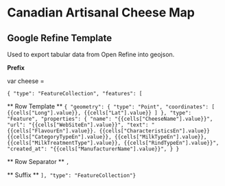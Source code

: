 # Canadian Artisanal Cheese Map

## Google Refine Template

Used to export tabular data from Open Refine into geojson.

**Prefix**

var cheese =

`{
  "type": "FeatureCollection",
  "features": [`

** Row Template **
    `{
      "geometry": {
        "type": "Point",
        "coordinates": [
          {{cells["Long"].value}},
          {{cells["Lat"].value}}
        ]
      },
      "type": "Feature",
      "properties": {
        "name": "{{cells["CheeseName"].value}}",
        "url": "{{cells["WebSiteEn"].value}}",
        "text": "{{cells["FlavourEn"].value}}. {{cells["CharacteristicsEn"].value}} {{cells["CategoryTypeEn"].value}}, {{cells["MilkTypeEn"].value}}, {{cells["MilkTreatmentType"].value}}, {{cells["RindTypeEn"].value}}",
        "created_at": "{{cells["ManufacturerName"].value}}",
      }
    }`

** Row Separator **
`,`

** Suffix **
`], "type": "FeatureCollection"}`
